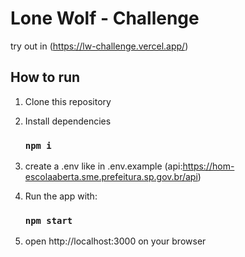 # Lone Wolf - Challenge

try out in (https://lw-challenge.vercel.app/)

## How to run

1. Clone this repository
2. Install dependencies

   ### `npm i`

5. create a .env like in .env.example (api:https://hom-escolaaberta.sme.prefeitura.sp.gov.br/api)
6. Run the app with:

   ### `npm start`

7. open 
 http://localhost:3000 on your browser
  


